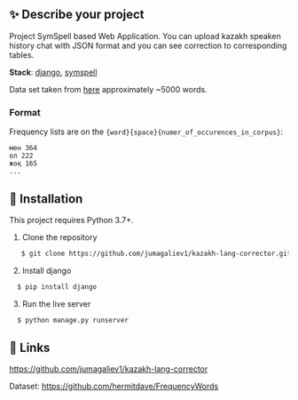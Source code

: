 ## :sparkles: Describe your project

Project SymSpell based Web Application. You can upload kazakh speaken history chat with JSON format and you can see correction to corresponding tables.

**Stack**: [django](https://www.djangoproject.com), [symspell](https://github.com/wolfgarbe/SymSpell)

Data set taken from [here](https://github.com/hermitdave/FrequencyWords) approximately ~5000 words.
### Format 
Frequency lists are on the `{word}{space}{numer_of_occurences_in_corpus}`:
```
мен 364
ол 222
жоқ 165
...
```
## :rocket: Installation
This project requires Python 3.7+.
1. Clone the repository
```sh
   $ git clone https://github.com/jumagaliev1/kazakh-lang-corrector.git
```

2. Install django
```sh
  $ pip install django
```

3. Run the live server
```sh
  $ python manage.py runserver
```
## :page_facing_up: Links

https://github.com/jumagaliev1/kazakh-lang-corrector

Dataset: https://github.com/hermitdave/FrequencyWords
